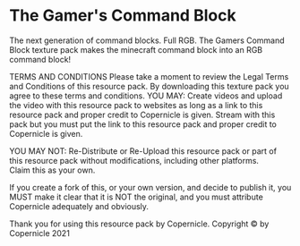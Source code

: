 # The Gamer's Command Block
The next generation of command blocks. Full RGB.
The Gamers Command Block texture pack makes the minecraft command block into an RGB command block!

TERMS AND CONDITIONS
Please take a moment to review the Legal Terms and Conditions of this resource pack.
By downloading this texture pack you agree to these terms and conditions.
YOU MAY:
	Create videos and upload the video with this resource pack to websites as long as a link to this resource pack and proper credit to Copernicle is given.
	Stream with this pack but you must put the link to this resource pack and proper credit to Copernicle is given.

YOU MAY NOT:
	Re-Distribute or Re-Upload this resource pack or part of this resource pack without modifications, including other platforms.    	
	Claim this as your own.

If you create a fork of this, or your own version, and decide to publish it, you MUST make it clear that it is NOT the original, and you must attribute Copernicle adequately and obviously.

Thank you for using this resource pack by Copernicle.
Copyright © by Copernicle 2021
